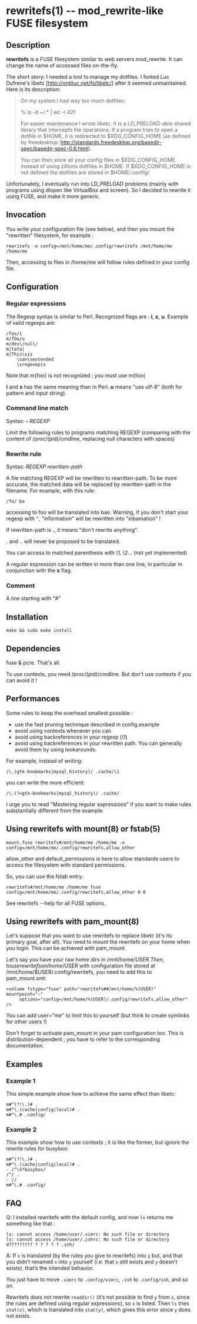 rewritefs(1) -- mod_rewrite-like FUSE filesystem
================================================

## Description

**rewritefs** is a FUSE filesystem similar to web servers mod_rewrite. It can
change the name of accessed files on-the-fly.

The short story: I needed a tool to manage my dotfiles. I forked Luc Dufrene's
libetc [http://ordiluc.net/fs/libetc/] after it seemed unmaintained. Here is its
description:

>On my system I had way too much dotfiles:
>
>% ls -d ~/.* | wc -l
>421
>
>For easier maintenance I wrote libetc. It is a LD\_PRELOAD-able shared library
>that intercepts file operations: if a program tries to open a dotfile in
>$HOME, it is redirected to $XDG\_CONFIG\_HOME (as defined by freedesktop:
>http://standards.freedesktop.org/basedir-spec/basedir-spec-0.6.html).
>
>You can then store all your config files in $XDG\_CONFIG\_HOME instead of using
>zillions dotfiles in $HOME. If $XDG\_CONFIG\_HOME is not defined the dotfiles
>are stored in $HOME/.config/

Unfortunately, I eventually run into LD\_PRELOAD problems (mainly with programs
using dlopen like VirtualBox and screen). So I decided to rewrite it using
FUSE, and make it more generic.

## Invocation

You write your configuration file (see below), and then you mount the "rewritten"
filesystem, for example :

    rewritefs -o config=/mnt/home/me/.config/rewritefs /mnt/home/me /home/me
 
Then, accessing to files in /home/me will follow rules defined in your config
file.

## Configuration

### Regular expressions

The Regexp syntax is similar to Perl. Recognized flags are : **i**, **x**, **u**.
Example of valid regexps are:

    /foo/i
    m/fOo/u
    m/dev\/null/
    m|tata|
    m|This\sis
        \san\sextended
        \sregexep|x

Note that m{foo} is not recognized ; you must use m{foo{

**i** and **x** has the same meaning than in Perl. **u** means "use utf-8" (both for
pattern and input string).

### Command line match
 
Syntax: **-** _REGEXP_
  
Limit the following rules to programs matching REGEXP (comparing with the
content of /proc/(pid)/cmdline, replacing null characters with spaces)
  
### Rewrite rule
 
Syntax: _REGEXP_ _rewritten-path_
  
A file matching REGEXP will be rewritten to rewritten-path. To be more
accurate, the matched data will be replaced by rewritten-path in the 
filename. For example, with this rule:

    /fo/ ba

accessing to foo will be translated into bao. Warning, if you don't
start your regexp with `^`, "information" will be rewritten into
"inbamation" !
  
If rewritten-path is **.**, it means "don't rewrite anything".
  
. and .. will never be proposed to be translated.
  
You can access to matched parenthesis with \1, \2... (not yet implemented)

A regular expression can be written in more than one line, in particular in
conjunction with the **x** flag.
 
### Comment
  
A line starting with "#"

## Installation

    make && sudo make install

## Dependencies

fuse & pcre. That's all.

To use contexts, you need /proc/(pid)/cmdline. But don't use contexts if you
can avoid it !

## Performances
 
Some rules to keep the overhead smallest possible :

- use the fast pruning technique described in config.example
- avoid using contexts whenever you can
- avoid using backreferences in your regexp (\1)
- avoid using backreferences in your rewritten path. You can generally avoid
  them by using lookarounds.
  
For example, instead of writing:

    /\.(gtk-bookmarks|mysql_history)/ .cache/\1

you can write the more efficient:

    /\.(?=gtk-bookmarks|mysql_history)/ .cache/

I urge you to read "Mastering regular expressions" if you want to make
rules substantially different from the example.

## Using rewritefs with mount(8) or fstab(5)

    mount.fuse rewritefs#/mnt/home/me /home/me -o config=/mnt/home/me/.config/rewritefs,allow_other
 
allow\_other and default\_permissions is here to allow standards users to access
the filesystem with standard permissions.
 
So, you can use the fstab entry:
 
    rewritefs#/mnt/home/me /home/me fuse config=/mnt/home/me/.config/rewritefs,allow_other 0 0
 
See rewritefs --help for all FUSE options.

## Using rewritefs with pam_mount(8)

Let's suppose that you want to use rewritefs to replace libetc (it's its
primary goal, after all). You need to mount the rewritefs on your home when 
you login. This can be achieved with pam_mount.
 
Let's say you have your raw home dirs in /mnt/home/$USER. Then, to use
rewritefs on /home/$USER with configuration file stored at
/mnt/home/$USER/.config/rewritefs, you need to add this to pam_mount.xml:
 
    <volume fstype="fuse" path="rewritefs##/mnt/home/%(USER)" mountpoint="~"
         options="config=/mnt/home/%(USER)/.config/rewritefs,allow_other" />

You can add user="me" to limit this to yourself (but think to create symlinks
for other users !)
 
Don't forget to activate pam_mount in your pam configuration too. This is
distribution-dependent ; you have to refer to the corresponding documentation.

## Examples

### Example 1

This simple example show how to achieve the same effect than libetc:

    m#^(?!\.)# .
    m#^\.(cache|config|local)# .
    m#^\.# .config/


### Example 2

This example show how to use contexts ; it is like the former, but ignore the rewrite
rules for busybox:

    m#^(?!\.)# .
    m#^\.(cache|config|local)# .
    - /^\S*busybox/
    /^/ .
    - //
    m#^\.# .config/

## FAQ

Q: I installed rewritefs with the default config, and now `ls` returns me something like that :

    ls: cannot access /home/user/.vimrc: No such file or directory
    ls: cannot access /home/user/.zshrc: No such file or directory
    d????????? ? ? ? ? ? .ssh/

A: If `x` is translated (by the rules you give to rewritefs) into `y` but, and that you didn’t
renamed `x` into `y` yourself (i.e. that `x` still exists and `y` doesn’t exists), that’s the
intended behavior.

You just have to move `.vimrc` to `.config/vimrc`, `.ssh` to `.config/ssh`, and so on.

Rewritefs does not rewrite `readdir()` (it’s not possible to find `y` from `x`, since the rules
are defined using regular expressions), so `x` is listed. Then `ls` tries `stat(x)`, which is
translated into `stat(y)`, which gives this error since `y` does not exists.
